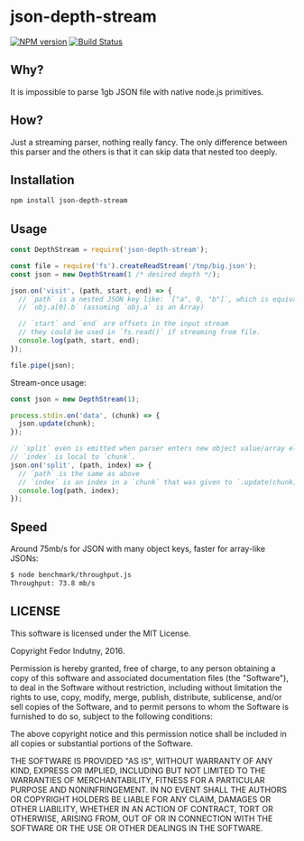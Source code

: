 # json-depth-stream

[![NPM version](https://badge.fury.io/js/json-depth-stream.svg)](http://badge.fury.io/js/json-depth-stream)
[![Build Status](https://secure.travis-ci.org/indutny/json-depth-stream.svg)](http://travis-ci.org/indutny/json-depth-stream)

## Why?

It is impossible to parse 1gb JSON file with native node.js primitives.

## How?

Just a streaming parser, nothing really fancy. The only difference between this
parser and the others is that it can skip data that nested too deeply.

## Installation

```bash
npm install json-depth-stream
```

## Usage


```js
const DepthStream = require('json-depth-stream');

const file = require('fs').createReadStream('/tmp/big.json');
const json = new DepthStream(1 /* desired depth */);

json.on('visit', (path, start, end) => {
  // `path` is a nested JSON key like: `["a", 0, "b"]`, which is equivalent to
  // `obj.a[0].b` (assuming `obj.a` is an Array)

  // `start` and `end` are offsets in the input stream
  // they could be used in `fs.read()` if streaming from file.
  console.log(path, start, end);
});

file.pipe(json);
```

Stream-once usage:
```js
const json = new DepthStream(1);

process.stdin.on('data', (chunk) => {
  json.update(chunk);
});

// `split` even is emitted when parser enters new object value/array element
// `index` is local to `chunk`.
json.on('split', (path, index) => {
  // `path` is the same as above
  // `index` is an index in a `chunk` that was given to `.update(chunk)`
  console.log(path, index);
});
```

## Speed

Around 75mb/s for JSON with many object keys, faster for array-like JSONs:

```bash
$ node benchmark/throughput.js
Throughput: 73.8 mb/s
```

## LICENSE

This software is licensed under the MIT License.

Copyright Fedor Indutny, 2016.

Permission is hereby granted, free of charge, to any person obtaining a
copy of this software and associated documentation files (the
"Software"), to deal in the Software without restriction, including
without limitation the rights to use, copy, modify, merge, publish,
distribute, sublicense, and/or sell copies of the Software, and to permit
persons to whom the Software is furnished to do so, subject to the
following conditions:

The above copyright notice and this permission notice shall be included
in all copies or substantial portions of the Software.

THE SOFTWARE IS PROVIDED "AS IS", WITHOUT WARRANTY OF ANY KIND, EXPRESS
OR IMPLIED, INCLUDING BUT NOT LIMITED TO THE WARRANTIES OF
MERCHANTABILITY, FITNESS FOR A PARTICULAR PURPOSE AND NONINFRINGEMENT. IN
NO EVENT SHALL THE AUTHORS OR COPYRIGHT HOLDERS BE LIABLE FOR ANY CLAIM,
DAMAGES OR OTHER LIABILITY, WHETHER IN AN ACTION OF CONTRACT, TORT OR
OTHERWISE, ARISING FROM, OUT OF OR IN CONNECTION WITH THE SOFTWARE OR THE
USE OR OTHER DEALINGS IN THE SOFTWARE.
